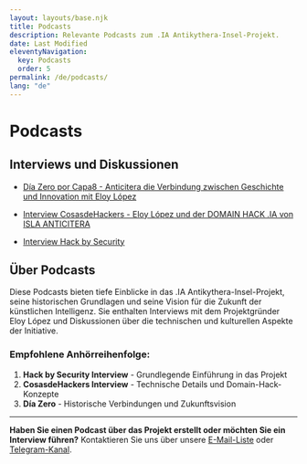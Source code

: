 ```yaml
---
layout: layouts/base.njk
title: Podcasts
description: Relevante Podcasts zum .IA Antikythera-Insel-Projekt.
date: Last Modified
eleventyNavigation:
  key: Podcasts
  order: 5
permalink: /de/podcasts/
lang: "de"
---
```

# Podcasts

## Interviews und Diskussionen

- [Día Zero por Capa8 - Anticitera die Verbindung zwischen Geschichte und Innovation mit Eloy López](https://open.spotify.com/episode/4xM1ANXTokj1RdTU9QmIFB?go=1&sp_cid=66afdca16c3716c81e696097aeb7df6b&utm_source=embed_player_p&utm_medium=desktop&nd=1&dlsi=8b3675c242d54d2b)

- [Interview CosasdeHackers - Eloy López und der DOMAIN HACK .IA von ISLA ANTICITERA](https://www.youtube.com/live/AriKIdJTeak?si=g1KsUQkfZrWh2DoS)

- [Interview Hack by Security](https://www.hackbysecurity.com/blog/entrevista-a-eloy-lopez)

## Über Podcasts

Diese Podcasts bieten tiefe Einblicke in das .IA Antikythera-Insel-Projekt, seine historischen Grundlagen und seine Vision für die Zukunft der künstlichen Intelligenz. Sie enthalten Interviews mit dem Projektgründer Eloy López und Diskussionen über die technischen und kulturellen Aspekte der Initiative.

### Empfohlene Anhörreihenfolge:

1. **Hack by Security Interview** - Grundlegende Einführung in das Projekt
2. **CosasdeHackers Interview** - Technische Details und Domain-Hack-Konzepte  
3. **Día Zero** - Historische Verbindungen und Zukunftsvision

---

**Haben Sie einen Podcast über das Projekt erstellt oder möchten Sie ein Interview führen?** Kontaktieren Sie uns über unsere [E-Mail-Liste](https://docs.google.com/forms/d/e/1FAIpQLSeptFS3-XMVTeBFQzDEl1O55hkXhtOgYmMSEfpLLJk11UZEOA/viewform?usp=sf_link) oder [Telegram-Kanal](https://t.me/+oAeZGMsePDg2ZDI0).